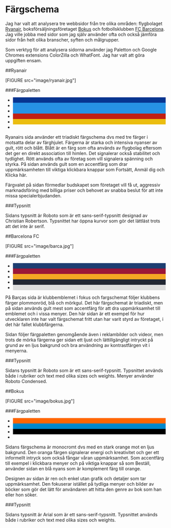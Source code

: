 Färgschema
==========
Jag har valt att analysera tre webbsidor från tre olika områden: flygbolaget [Ryanair](https://www.ryanair.com/se/sv/), boksförsäljningsföretaget [Bokus](https://www.bokus.com/) och fotbollsklubben [FC Barcelona](https://www.fcbarcelona.com/). Jag ville jobba med sidor som jag själv använder ofta och också jämföra sidor från helt olika branscher, syften och målgrupper.

Som verktyg för att analysera sidorna använder jag Paletton och Google Chromes extensions ColorZilla och WhatFont.
Jag har valt att göra uppgiften ensam.

##Ryanair

[FIGURE src="image/ryanair.jpg"]

###Färgpaletten

<ul class="palette">
    <li style="background-color: #073590" title="#073590"></li>
    <li style="background-color: #2692e4" title="#2692e4"></li>
    <li style="background-color: #2792e5" title="#2792e5"></li>
    <li style="background-color: #c11f14" title="#c11f14"></li>
    <li style="background-color: #ebbd10" title="#ebbd10"></li>
    <li style="background-color: ##f4f4f4" title="#f4f4f4"></li>
</ul>

Ryanairs sida använder ett triadiskt färgschema dvs med tre färger i motsatta delar av färghjulet. Färgerna är starka och intensiva nyanser av gult, rött och blått. Blått är en färg som ofta används av flygbolag eftersom det ger en direkt association till himlen. Det signalerar också stabilitet och tydlighet. Rött används ofta av företag som vill signalera spänning och styrka. På sidan används gult som en accentfärg som drar uppmärksamheten till viktiga klickbara knappar som Fortsätt, Anmäl dig och Klicka här.

Färgvalet på sidan förmedlar budskapet som företaget vill få ut, aggressiv marknadsföring med billiga priser och behovet av snabba beslut för att inte missa specialerbjudanden.

###Typsnitt

Sidans typsnitt är Roboto som är ett sans-serif-typsnitt designad av Christian Robertson. Typsnittet har öppna kurvor som gör det lättläst trots att det inte är serif.  


##Barcelona FC

[FIGURE src="image/barca.jpg"]

###Färgpaletten

<ul class="palette">
    <li style="background-color: #1d3e71" title="#1d3e71"></li>
    <li style="background-color: #9C1737" title="#9C1737"></li>
    <li style="background-color: #f5a623" title="#f5a623"></li>
    <li style="background-color: #222733" title="#222733"></li>
    <li style="background-color: #dddddd" title="#dddddd"></li>
</ul>

På Barças sida är klubbemblemet i fokus och fargschemat följer klubbens färger plommonröd, blå och mörkgul. Det här färgschemat är triadiskt, men på sidan används gult mest som accentfärg för att dra uppmärksamhet till emblemet och i vissa menyer.
Den här sidan är ett exempel för hur utvecklaren inte har valt färgschemat fritt utan har varit styrd av företaget, i det här fallet klubbfärgerna.     

Sidan följer färgpaletten genomgående även i reklambilder och videor, men trots de mörka färgerna ger sidan ett ljust och lättillgängligt intryckt på grund av en ljus bakgrund och bra användning av kontrastfärgen vit i menyerna.

###Typsnitt

Sidans typsnitt är Roboto som är ett sans-serif-typsnitt. Typsnittet används både i rubriker och text med olika sizes och weights. Menyer använder Roboto Condensed.


##Bokus

[FIGURE src="image/bokus.jpg"]

###Färgpaletten

<ul class="palette">
    <li style="background-color: #ff6600" title="#ff6600"></li>
    <li style="background-color: #08c" title="#08c"></li>
    <li style="background-color: #000" title="#000"></li>
    <li style="background-color: #fff" title="#fff"></li>
</ul>

Sidans färgschema är monocromt dvs med en stark orange mot en ljus bakgrund. Den oranga färgen signalerar energi och kreativitet och ger ett informellt intryck som också fångar våran uppmärksamhet. Som accentfärg till exempel i klickbara menyer och på viktiga knappar så som Beställ, använder sidan en blå nyans som är komplement färg till orange.

Designen av sidan är ren och enkel utan grafik och detaljer som tar uppmärksamhet. Den fokuserar istället på tydliga menyer och bilder av böcker som gör det lätt för användaren att hitta den genre av bok som han eller hon söker.  

###Typsnitt

Sidans typsnitt är Arial som är ett sans-serif-typsnitt. Typsnittet används både i rubriker och text med olika sizes och weights.  
